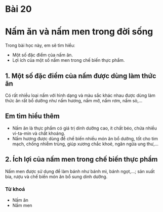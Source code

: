 # Bài 20
# Nấm ăn và nấm men trong đời sống

Trong bài học này, em sẽ tìm hiểu:
- Một số đặc điểm của nấm ăn.
- Lợi ích của một số nấm men trong chế biến thực phẩm.

## 1. Một số đặc điểm của nấm được dùng làm thức ăn
Có rất nhiều loại nấm với hình dạng và màu sắc khác nhau được dùng làm thức ăn rất bổ dưỡng như nấm hương, nấm mỡ, nấm rơm, nấm sò,...

## Em tìm hiểu thêm
- Nấm ăn là thực phẩm có giá trị dinh dưỡng cao, ít chất béo, chứa nhiều vi-ta-min và chất khoáng.
- Nấm hương được dùng để chế biến nhiều món ăn bổ dưỡng, tốt cho tim mạch, chống nhiễm trùng, giúp xương chắc khoẻ, ngăn ngừa ung thư,...

## 2. Ích lợi của nấm men trong chế biến thực phẩm
Nấm men được sử dụng để làm bánh như bánh mì, bánh ngọt,...; sản xuất bia, rượu và chế biến món ăn bổ sung dinh dưỡng.

### Từ khoá
- Nấm ăn
- Nấm men
